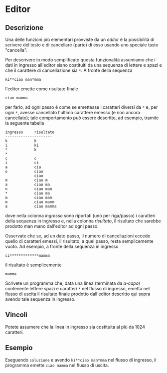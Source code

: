 Editor
======

Descrizione
-----------

Una delle funzioni più elementari provviste da un *editor* è la possibilità di
scrivere del testo e di cancellare (parte) di esso usando uno speciale tasto
"cancella".

Per descrivere in modo semplificato questa funzionalità assumiamo che i dati in
ingresso all'editor siano costituiti da una sequenza di lettere e spazi e che il
carattere di cancellazione sia `*`. A fronte della sequenza

    ki**ciao man*mma

l'editor emette come risultato finale

    ciao mamma

per farlo, ad ogni passo è come se emettesse i caratteri diversi da `*` e, per
ogni `*`, avesse cancellato l'ultimo carattere emesso (e non ancora cancellato);
tale comportamento può essere descritto, ad esempio, tramite la seguente
tabella

    ingresso     risultato
    ---------------------
    k            k
    i            ki
    *            k
    *
    c            c
    i            ci
    a            cia
    o            ciao
                 ciao
    m            ciao m
    a            ciao ma
    n            ciao man
    *            ciao ma
    m            ciao mam
    m            ciao mamm
    a            ciao mamma

dove nella colonna *ingresso* sono riportati (uno per riga/passo) i caratteri
della sequenza in ingresso e, nella colonna *risultato*, il risultato che
sarebbe prodotto man mano dall'editor ad ogni passo.

Osservate che se, ad un dato passo, il numero di cancellazioni eccede quello
di caratteri emessi, il risultato, a quel passo, resta semplicemente vuoto. Ad
esempio, a fronte della sequenza in ingresso

    ci*************mamma

il risultato è semplicemente

    mamma

Scrivete un programma che, data una linea (terminata da *a-capo*) contenente
lettere spazi e caratteri `*` nel flusso di ingresso, emetta nel flusso di
uscita il risultato finale prodotto dall'editor descritto qui sopra avendo tale
sequenza in ingresso.


Vincoli
-------

Potete assumere che la linea in ingresso sia costituita al più da 1024
caratteri.


Esempio
-------

Eseguendo `soluzione` e avendo `ki**ciao man*mma` nel flusso di ingresso, il
programma emette `ciao mamma` nel flusso di uscita.
